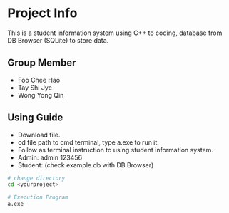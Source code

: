 # Project Info

This is a student information system using C++ to coding, database from DB Browser (SQLite) to store data.

## Group Member
- Foo Chee Hao
- Tay Shi Jye
- Wong Yong Qin

## Using Guide
- Download file.
- cd file path to cmd terminal, type a.exe to run it.
- Follow as terminal instruction to using student information system.
- Admin: admin 123456
- Student: (check example.db with DB Browser)

```bash
# change directory
cd <yourproject>

# Execution Program
a.exe
